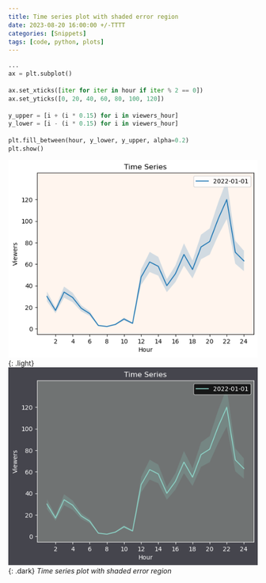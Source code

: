 ```yaml
---
title: Time series plot with shaded error region
date: 2023-08-20 16:00:00 +/-TTTT
categories: [Snippets]
tags: [code, python, plots]
---
```


```python
...
ax = plt.subplot()

ax.set_xticks([iter for iter in hour if iter % 2 == 0])
ax.set_yticks([0, 20, 40, 60, 80, 100, 120])

y_upper = [i + (i * 0.15) for i in viewers_hour]
y_lower = [i - (i * 0.15) for i in viewers_hour]

plt.fill_between(hour, y_lower, y_upper, alpha=0.2)
plt.show()
```

![error as shaded region in time series plot](/assets/snippets/img/20230820-colorShade.png){: .light}
![error as shaded region in time series plot](/assets/snippets/img/20230824-colorShade.png){: .dark}
_Time series plot with shaded error region_